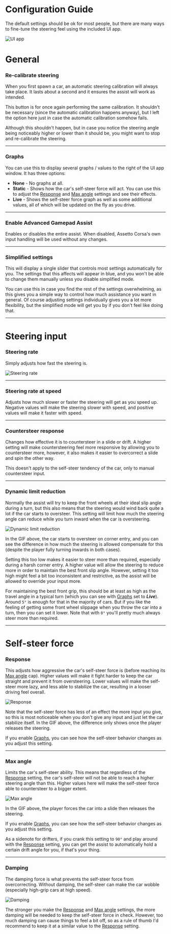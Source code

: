 # Configuration Guide

The default settings should be ok for most people, but there are many ways to fine-tune the steering feel using the included UI app.

![UI app](https://i.imgur.com/x7Mh8Xc.png)

# General

### Re-calibrate steering

When you first spawn a car, an automatic steering calibration will always take place. It lasts about a second and it ensures the assist will work as intended.

This button is for once again performing the same calibration. It shouldn't be necessary (since the automatic calibration happens anyway), but I left the option here just in case the automatic calibration somehow fails.

Although this shouldn't happen, but in case you notice the steering angle being noticeably higher or lower than it should be, you might want to stop and re-calibrate the steering.

___

### Graphs

You can use this to display several graphs / values to the right of the UI app window. It has three options:

 - **None** - No graphs at all.
 - **Static** - Shows how the car's self-steer force will act. You can use this to adjust the [Response](#response) and [Max angle](#max-angle) settings and see their effects.
 - **Live** - Shows the self-steer force graph as well as some additional values, all of which will be updated on the fly as you drive.

___

### Enable Advanced Gamepad Assist

Enables or disables the entire assist. When disabled, Assetto Corsa's own input handling will be used without any changes.

___

### Simplified settings

This will display a single slider that controls most settings automatically for you. The settings that this affects will appear in blue, and you won't be able to change them manually unless you disable simplified mode.

You can use this in case you find the rest of the settings overwhelming, as this gives you a simple way to control how much assistance you want in general. Of course adjusting settings individually gives you a lot more flexibility, but the simplified mode will get you by if you don't feel like doing that.

___

# Steering input

### Steering rate

Simply adjusts how fast the steering is.

![Steering rate](https://i.imgur.com/cPd4m0q.gif)

___

### Steering rate at speed

Adjusts how much slower or faster the steering will get as you speed up. Negative values will make the steering slower with speed, and positive values will make it faster with speed.

___

### Countersteer response

Changes how effective it is to countersteer in a slide or drift. A higher setting will make countersteering feel more responsive by allowing you to countersteer more, however, it also makes it easier to overcorrect a slide and spin the other way.

This doesn't apply to the self-steer tendency of the car, only to manual countersteer input.

___

### Dynamic limit reduction

Normally the assist will try to keep the front wheels at their ideal slip angle during a turn, but this also means that the steering would wind back quite a lot if the car starts to oversteer. This setting will limit how much the steering angle can reduce while you turn inward when the car is oversteering.

![Dynamic limit reduction](https://i.imgur.com/BicDQ7Q.gif)

In the GIF above, the car starts to oversteer on corner entry, and you can see the difference in how much the steering is allowed compensate for this (despite the player fully turning inwards in both cases).

Setting this too low makes it easier to steer more than required, especially during a harsh corner entry. A higher value will allow the steering to reduce more in order to maintain the best front slip angle. However, setting it too high might feel a bit too inconsistent and restrictive, as the assist will be allowed to override your input more.

For maintaining the best front grip, this should be at least as high as the travel angle in a typical turn (which you can see with [Graphs](#graphs) set to ***Live***). Around `5°` is enough for that in the majority of cars. But if you like the feeling of getting some front wheel slippage when you throw the car into a turn, then you can set it lower. Note that with `0°` you'll pretty much always steer more than required.

___

# Self-steer force

### Response

This adjusts how aggressive the car's self-steer force is (before reaching its [Max angle](#max-angle) cap). Higher values will make it fight harder to keep the car straight and prevent it from oversteering. Lower values will make the self-steer more lazy, and less able to stabilize the car, resulting in a looser driving feel overall.

![Response](https://i.imgur.com/BwBzxmE.gif)

Note that the self-steer force has less of an effect the more input you give, so this is most noticeable when you don't give any input and just let the car stabilize itself. In the GIF above, the difference only shows once the player releases the steering.

If you enable [Graphs](#graphs), you can see how the self-steer behavior changes as you adjust this setting.

___

### Max angle

Limits the car's self-steer ability. This means that regardless of the [Response](#response) setting, the car's self-steer will not be able to reach a higher steering angle than this. Higher values here will make the self-steer force able to countersteer to a bigger extent.

![Max angle](https://i.imgur.com/2kDS7je.gif)

In the GIF above, the player forces the car into a slide then releases the steering.

If you enable [Graphs](#graphs), you can see how the self-steer behavior changes as you adjust this setting.

As a sidenote for drifters, if you crank this setting to `90°` and play around with the [Response](#response) setting, you can get the assist to automatically hold a certain drift angle for you, if that's your thing.

___

### Damping

The damping force is what prevents the self-steer force from overcorrecting. Without damping, the self-steer can make the car wobble (especially high-grip cars at high speed).

![Damping](https://i.imgur.com/RxFHzgC.gif)

The stronger you make the [Response](#response) and [Max angle](#max-angle) settings, the more damping will be needed to keep the self-steer force in check. However, too much damping can cause things to feel a bit off, so as a rule of thumb I'd recommend to keep it at a similar value to the [Response](#response) setting.